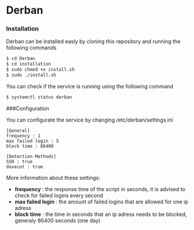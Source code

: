 # Derban

### Installation

Derban can be installed easly by cloning this repository and running the following commands

```bash
$ cd Derban
$ cd installation
$ sudo chmod +x install.sh
$ sudo ./install.sh
```
You can check if the service is running using the following command

```bash
$ systemctl status derban
```

###Configuration

You can configurate the service by changing /etc/derban/settings.ini

```
[General]
frequency : 1
max failed login : 5
block time : 86400

[Detection Methods]
SSH : true
dovecot : true
```

More information about these settings:
* **frequency** : the response time of the script in seconds, it is advised to check for failed logins every second
* **max failed login** : the amount of failed logins that are allowed for one ip adress
* **block time** : the time in seconds that an ip adress needs to be blocked, generaly 86400 seconds (one day)

